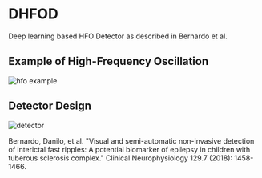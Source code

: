 # DHFOD
Deep learning based HFO Detector as described in Bernardo et al. 


## Example of High-Frequency Oscillation
![hfo example](https://raw.githubusercontent.com/dbernardo05/DHFOD/hfo_example_small.jpeg)


## Detector Design
![detector](https://raw.githubusercontent.com/dbernardo05/DHFOD/nn_diagram.png)


Bernardo, Danilo, et al. "Visual and semi-automatic non-invasive detection of interictal fast ripples: A potential biomarker of epilepsy in children with tuberous sclerosis complex." Clinical Neurophysiology 129.7 (2018): 1458-1466.
